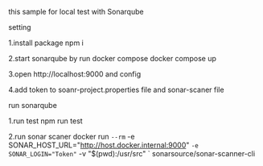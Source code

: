 this sample for local test with Sonarqube

setting

1.install package
npm i

2.start sonarqube by run docker compose
docker compose up

3.open http://localhost:9000 and config

4.add token to soanr-project.properties file and sonar-scaner file

run sonarqube

1.run test
npm run test

2.run sonar scaner
docker run `
  --rm `
  -e SONAR_HOST_URL="http://host.docker.internal:9000" `
  -e SONAR_LOGIN="Token" `
  -v "$(pwd):/usr/src" `
  sonarsource/sonar-scanner-cli

